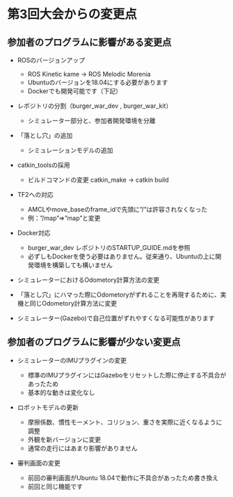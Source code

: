 # 第3回大会からの変更点

## 参加者のプログラムに影響がある変更点
- ROSのバージョンアップ
  - ROS Kinetic kame → ROS Melodic Morenia
  - Ubuntuのバージョンを18.04にする必要があります
  - Dockerでも開発可能です（下記）

- レポジトリの分割（burger_war_dev , burger_war_kit）
  - シミュレーター部分と、参加者開発環境を分離

- 「落とし穴」の追加
  - シミュレーションモデルの追加

- catkin_toolsの採用
  - ビルドコマンドの変更 catkin_make → catkin build

- TF2への対応
  - AMCLやmove_baseのframe_idで先頭に”/”は許容されなくなった
  - 例：”/map”⇒”map”と変更

- Docker対応
  - burger_war_dev レポジトリのSTARTUP_GUIDE.mdを参照
  - 必ずしもDockerを使う必要はありません。従来通り、Ubuntuの上に開発環境を構築しても構いません

-  シミュレーターにおけるOdometory計算方法の変更
  - 「落とし穴」にハマった際にOdometoryがずれることを再現するために、実機と同じOdometory計算方法に変更
  - シミュレーター(Gazebo)で自己位置がずれやすくなる可能性があります

## 参加者のプログラムに影響が少ない変更点

- シミュレーターのIMUプラグインの変更
  - 標準のIMUプラグインにはGazeboをリセットした際に停止する不具合があったため
  - 基本的な動きは変化なし

- ロボットモデルの更新
  - 摩擦係数、慣性モーメント、コリジョン、重さを実際に近くなるように調整
  - 外観を新バージョンに変更
  - 通常の走行にはあまり影響がありません

- 審判画面の変更
  - 前回の審判画面がUbuntu 18.04で動作に不具合があったため書き換え
  - 前回と同じ機能です
